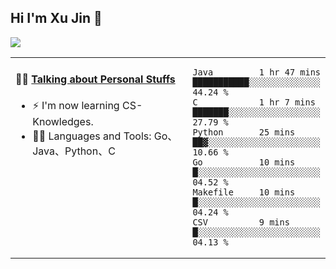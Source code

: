 
## Hi I'm Xu Jin 👋
![](https://komarev.com/ghpvc/?username=jiayouxujin&color=brightgreen&label=PROFILE+VIEWS)



<table align="center">
<tr>
<td valign="top" width="60%">

#### 🏋️‍♀️ <a href="https://github.com/jiayouxujin" target="_blank">Talking about Personal Stuffs</a>
<!-- recent_releases starts -->

- ⚡  I'm now learning CS-Knowledges.  
- 🏊‍♂️ Languages and Tools: Go、Java、Python、C
<!-- recent_releases ends -->
</td>
<td>
 
<!--START_SECTION:waka-->

```text
Java         1 hr 47 mins    ███████████░░░░░░░░░░░░░░   44.24 %
C            1 hr 7 mins     ███████░░░░░░░░░░░░░░░░░░   27.79 %
Python       25 mins         ██▓░░░░░░░░░░░░░░░░░░░░░░   10.66 %
Go           10 mins         █░░░░░░░░░░░░░░░░░░░░░░░░   04.52 %
Makefile     10 mins         █░░░░░░░░░░░░░░░░░░░░░░░░   04.24 %
CSV          9 mins          █░░░░░░░░░░░░░░░░░░░░░░░░   04.13 %
```

<!--END_SECTION:waka-->
 
</td>
</tr>
</table>





